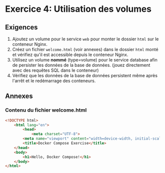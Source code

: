 # Exercice 4: Utilisation des volumes

## Exigences

1. Ajoutez un volume pour le service `web` pour monter le dossier `html` sur le conteneur Nginx.
2. Créez un fichier `welcome.html` (voir annexes) dans le dossier `html` monté et vérifiez qu'il est accessible depuis le conteneur Nginx.
3. Utilisez un volume **nommé** (type=volume) pour le service database afin de persister les données de la base de données. (jouez directement avec des requêtes SQL dans le conteneur)
4. Vérifiez que les données de la base de données persistent même après l'arrêt et le redémarrage des conteneurs.

## Annexes

### Contenu du fichier welcome.html

```html
<!DOCTYPE html>
    <html lang="en">
        <head>
            <meta charset="UTF-8">
        <meta name="viewport" content="width=device-width, initial-scale=1.0">
        <title>Docker Compose Exercise</title>
    </head>
    <body>
        <h1>Hello, Docker Compose!</h1>
    </body>
</html>
``````
